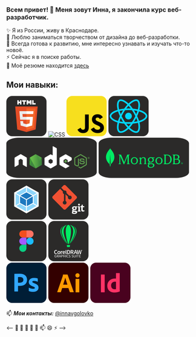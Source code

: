 ### Всем привет! 👋 Меня зовут Инна, я закончила курс веб-разработчик.

✨ Я из России, живу в Краснодаре.  
🔭 Люблю заниматься творчеством от дизайна до веб-разработки.  
🌱 Всегда готова к развитию, мне интересно узнавать и изучать что-то новоё.  
⚡ Сейчас я в поиске работы.  
💬 Моё резюме находится [здесь](https://krasnodar.hh.ru/resume/a140af70ff0d278b210039ed1f7a66716c7273)

## Мои навыки:

![HTML](https://raw.githubusercontent.com/innagolovko/innagolovko/4ae82340dbb66bbad3b09c4b4c59885a2e5ccf1e/images/HTML.svg) 
![CSS]() 
![JS](https://raw.githubusercontent.com/innagolovko/innagolovko/4ae82340dbb66bbad3b09c4b4c59885a2e5ccf1e/images/JS.svg) 
![React](https://raw.githubusercontent.com/innagolovko/innagolovko/4ae82340dbb66bbad3b09c4b4c59885a2e5ccf1e/images/React.svg)  
![Node](https://raw.githubusercontent.com/innagolovko/innagolovko/4ae82340dbb66bbad3b09c4b4c59885a2e5ccf1e/images/Node.svg) 
![MongoDB](https://raw.githubusercontent.com/innagolovko/innagolovko/4ae82340dbb66bbad3b09c4b4c59885a2e5ccf1e/images/MongoDB.svg) 
![Wwbpack](https://raw.githubusercontent.com/innagolovko/innagolovko/4ae82340dbb66bbad3b09c4b4c59885a2e5ccf1e/images/Webpack.svg) 
![Git](https://raw.githubusercontent.com/innagolovko/innagolovko/4ae82340dbb66bbad3b09c4b4c59885a2e5ccf1e/images/Git.svg)  
![Figma](https://raw.githubusercontent.com/innagolovko/innagolovko/4ae82340dbb66bbad3b09c4b4c59885a2e5ccf1e/images/Figma.svg) 
![CorelDRAW](https://raw.githubusercontent.com/innagolovko/innagolovko/4ae82340dbb66bbad3b09c4b4c59885a2e5ccf1e/images/CorelDRAW.svg)  
![Adobe Photoshop](https://raw.githubusercontent.com/innagolovko/innagolovko/72d9342730c9633429e5cea1b31a2b58f623a178/images/Adobe%20Photoshop.svg) 
![Adobe illustrator](https://raw.githubusercontent.com/innagolovko/innagolovko/72d9342730c9633429e5cea1b31a2b58f623a178/images/Adobe%20illustrator.svg) 
![Adobe inDesign](https://raw.githubusercontent.com/innagolovko/innagolovko/72d9342730c9633429e5cea1b31a2b58f623a178/images/Adobe%20InDesign.svg)


📫 ***Мои контакты:*** [@innavgolovko](https://t.me/innavgolovko)



 <-- 🔭 🌱 👯 🤔 💬 📫 😄 ⚡ -->
